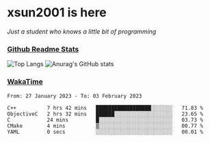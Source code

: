 # xsun2001 is here

*Just a student who knows a little bit of programming*

### [Github Readme Stats](https://github.com/anuraghazra/github-readme-stats)

![Top Langs](https://github-readme-stats.vercel.app/api/top-langs/?username=xsun2001&layout=compact&theme=radical) ![Anurag's GitHub stats](https://github-readme-stats.vercel.app/api?username=xsun2001&show_icons=true&theme=radical)

### [WakaTime](https://wakatime.com)

<!--START_SECTION:waka-->

```text
From: 27 January 2023 - To: 03 February 2023

C++          7 hrs 42 mins   ██████████████████░░░░░░░   71.83 %
ObjectiveC   2 hrs 32 mins   ██████░░░░░░░░░░░░░░░░░░░   23.65 %
C            24 mins         █░░░░░░░░░░░░░░░░░░░░░░░░   03.73 %
CMake        4 mins          ▒░░░░░░░░░░░░░░░░░░░░░░░░   00.77 %
YAML         0 secs          ░░░░░░░░░░░░░░░░░░░░░░░░░   00.01 %
```

<!--END_SECTION:waka-->
